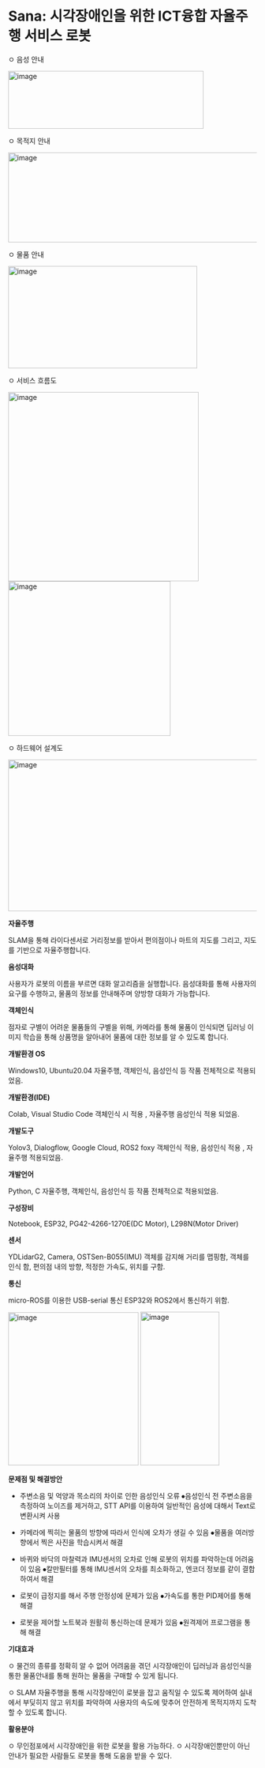 <h1>Sana: 시각장애인을 위한 ICT융합 자율주행 서비스 로봇</h1>

ㅇ 음성 안내

<img width="396" height="117" alt="image" src="https://github.com/user-attachments/assets/eb7afb61-1de9-4c09-9da2-f1beea36813f" />

  ㅇ 목적지 안내
  
<img width="534" height="182" alt="image" src="https://github.com/user-attachments/assets/da71ef71-700f-4c32-9b32-2dd4bb3b3e29" />


  ㅇ 물품 안내
  
<img width="383" height="207" alt="image" src="https://github.com/user-attachments/assets/caa503ec-7027-47c8-b0ce-46a43566b6a0" />

ㅇ 서비스 흐름도


<img width="386" height="383" alt="image" src="https://github.com/user-attachments/assets/e3cd428c-1cf9-4d03-b229-456c4c9e9960" />


<img width="329" height="313" alt="image" src="https://github.com/user-attachments/assets/fc1ed2b3-4740-4475-9396-1de18d5f6c38" />


ㅇ 하드웨어 설계도

<img width="543" height="307" alt="image" src="https://github.com/user-attachments/assets/e636e956-4b2d-4f87-883d-35161cf8b060" />



**자율주행**

SLAM을 통해 라이다센서로 거리정보를 받아서 편의점이나 마트의 지도를 그리고, 지도를 기반으로 자율주행합니다.



**음성대화**

사용자가 로봇의 이름을 부르면 대화 알고리즘을 실행합니다. 음성대화를 통해 사용자의 요구를 수행하고, 물품의 정보를 안내해주며 양방향 대화가 가능합니다. 



**객체인식**

점자로 구별이 어려운 물품들의 구별을 위해, 카메라를 통해 물품이 인식되면 딥러닝 이미지 학습을 통해 상품명을 알아내어 물품에 대한 정보를 알 수 있도록 합니다.




**개발환경 OS**

Windows10, Ubuntu20.04
자율주행, 객체인식, 음성인식 등 작품 전체적으로  적용되었음.



**개발환경(IDE)**

Colab, Visual Studio Code
객체인식 시 적용 , 자율주행 음성인식 적용 되었음.



**개발도구**

Yolov3, Dialogflow,  Google Cloud, ROS2 foxy
객체인식 적용, 음성인식 적용 , 자율주행  적용되었음.



**개발언어**

Python, C
자율주행, 객체인식, 음성인식 등 작품 전체적으로  적용되었음.



**구성장비**

Notebook, ESP32, PG42-4266-1270E(DC Motor), L298N(Motor Driver)



**센서**

YDLidarG2, Camera, OSTSen-B055(IMU)
객체를 감지해 거리를 맵핑함, 객체를 인식 함, 편의점 내의 방향, 적정한 가속도, 위치를 구함.



**통신**

micro-ROS를 이용한 USB-serial 통신
ESP32와 ROS2에서 통신하기 위함.



<img width="264" height="310" alt="image" src="https://github.com/user-attachments/assets/786198fa-bd90-4b5d-92df-3bd8284c8e48" />
<img width="160" height="311" alt="image" src="https://github.com/user-attachments/assets/5f2cac92-4b0c-482e-8d78-11737cb1b7b1" />


**문제점 및 해결방안**

  - 주변소음 및 억양과 목소리의 차이로 인한 음성인식 오류
⦁음성인식 전 주변소음을 측정하여 노이즈를 제거하고, STT API를 이용하여 일반적인 음성에 대해서 Text로 변환시켜 사용

  - 카메라에 찍히는 물품의 방향에 따라서 인식에 오차가 생길 수 있음
⦁물품을 여러방향에서 찍은 사진을 학습시켜서 해결

  - 바퀴와 바닥의 마찰력과 IMU센서의 오차로 인해 로봇의 위치를 파악하는데 어려움이 있음
⦁칼만필터를 통해 IMU센서의 오차를 최소화하고, 엔코더 정보를 같이 결합하여서 해결

  - 로봇이 급정지를 해서 주행 안정성에 문제가 있음 
⦁가속도를 통한 PID제어를 통해 해결

  - 로봇을 제어할 노트북과 원활히 통신하는데 문제가 있음
⦁원격제어 프로그램을 통해 해결

**기대효과**

  ㅇ 물건의 종류를 정확히 알 수 없어 어려움을 겪던 시각장애인이 딥러닝과 음성인식을 통한 물품안내를 통해 원하는 물품을 구매할 수 있게 됩니다.
  
  ㅇ SLAM 자율주행을 통해 시각장애인이 로봇을 잡고 움직일 수 있도록 제어하여 실내에서 부딪히지 않고 위치를 파악하여 사용자의 속도에 맞추어 안전하게 목적지까지 도착할 수 있도록 합니다.



**활용분야**

  ㅇ 무인점포에서 시각장애인을 위한 로봇을 활용 가능하다.
  ㅇ 시각장애인뿐만이 아닌 안내가 필요한 사람들도 로봇을 통해 도움을 받을 수 있다.

  
